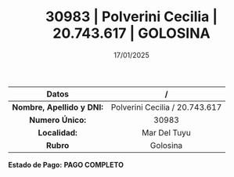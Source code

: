 ﻿---
title: 30983 | Polverini Cecilia | 20.743.617 | GOLOSINA
date: 17/01/2025
draft: false
tags: ['mar-del-tuyu', 'titular', 'golosina']
---

|          **Datos**          |  /  |
|:---------------------------:|:---:|
| **Nombre, Apellido y DNI:** | Polverini Cecilia / 20.743.617 |
|      **Numero Único:**      | 30983 |
|        **Localidad:**       | Mar Del Tuyu |
|          **Rubro**          | Golosina |

**Estado de Pago:** **PAGO COMPLETO**
